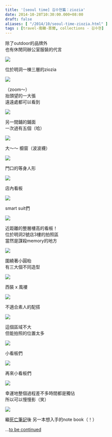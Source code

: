 ```yaml
---
title: '[seoul time] 김수현篇：ziozia'
date: 2014-10-28T10:30:00.000+08:00
draft: false
aliases: [ "/2014/10/seoul-time-ziozia.html" ]
tags : [travel-南韓-首爾, collections - 김수현]
---
```


除了outdoor的品牌外  
也有休閒同辦公室服裝的代言  

![](/images/seoulkshziozia1.jpg)

位於明洞一棟三層的ziozia  

![](/images/seoulkshziozia.jpg)

（zoom～）  
抬頭望的一大張  
遠遠處都可以看到  

![](/images/seoulkshziozia2.jpg)

另一間鋪的鋪面  
一次過有五個（哈）  

![](/images/seoulkshziozia3.jpg)

大～～ 櫥窗（波波襪）  

![](/images/seoulkshziozia4.jpg)

門口的等身人形  

![](/images/seoulkshziozia5.jpg)

店內看板  

![](/images/seoulkshziozia6.jpg)

smart suit們  

![](/images/seoulkshziozia7.jpg)

近距離的整層樓高的看板！  
位於明洞2號店3樓的拍照區  
當然是謀殺memory的地方  

![](/images/seoulkshziozia8.jpg)

圍繞著小圓枱  
有三大個不同造型  

![](/images/seoulkshziozia9.jpg)

西裝 x 風褸  

![](/images/seoulkshziozia10.jpg)

不適合素人的配搭  

![](/images/seoulkshziozia11.jpg)

這個區域不大  
但能拍照的位置太多  

![](/images/seoulkshziozia12.jpg)

小看板們  

![](/images/seoulkshziozia13.jpg)

再來小看板們  

![](/images/seoulkshziozia15.jpg)

幸運地整個過程差不多時間都是獨佔  
所以可以慢慢影（笑）  

![](/images/seoulkshziozia16.jpg)

繼[死亡筆記](https://hidie.net/deathnote/)後 另一本想入手的note book（！）  
  
...[to be continued](https://hidie.net/seoulkshziozia14/)
